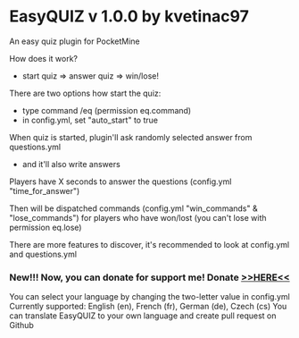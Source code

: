 EasyQUIZ v 1.0.0 by kvetinac97
===============================
An easy quiz plugin for PocketMine

How does it work?
 - start quiz => answer quiz => win/lose!

There are two options how start the quiz:
 - type command /eq (permission eq.command)
 - in config.yml, set "auto_start" to true
 
When quiz is started, plugin'll ask randomly selected answer from questions.yml
 - and it'll also write answers

Players have X seconds to answer the questions (config.yml "time_for_answer")

Then will be dispatched commands (config.yml "win_commands" & "lose_commands")
for players who have won/lost (you can't lose with permission eq.lose)

There are more features to discover, it's recommended to look at config.yml and questions.yml

<h3>New!!! Now, you can donate for support me! Donate <a href="https://www.paypal.com/cgi-bin/webscr?cmd=_s-xclick&hosted_button_id=XQ5TDS9GZ38T2">>>HERE<<</a></h3>

You can select your language by changing the two-letter value in config.yml
Currently supported: English (en), French (fr), German (de), Czech (cs)
You can translate EasyQUIZ to your own language and create pull request on Github 